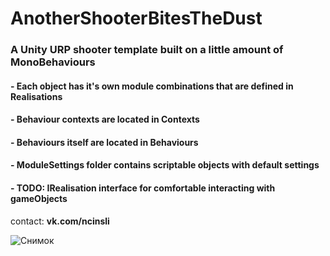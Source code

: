 # AnotherShooterBitesTheDust
### A Unity URP shooter template built on a little amount of MonoBehaviours
#### - Each object has it's own module combinations that are defined in **Realisations**
#### - Behaviour contexts are located in **Contexts**
#### - Behaviours itself are located in **Behaviours**
#### - ModuleSettings folder contains scriptable objects with default settings

#### - TODO: **IRealisation** interface for comfortable interacting with gameObjects

contact: **vk.com/ncinsli**

![Снимок](https://sun9-23.userapi.com/impg/tmz3FKGKWg007ydnydTjtJMBEFhyZnHJYMmOAQ/6RSBQe9Dbkw.jpg?size=1910x885&quality=96&sign=e0d316b5778aa21ce4fe2a30c955099c&type=album)
